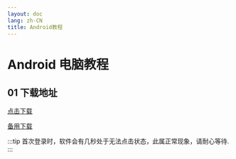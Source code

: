 ```yaml
---
layout: doc
lang: zh-CN
title: Android教程
---
```


# Android 电脑教程

## 01 下载地址

[点击下载](https://assets.tyro.wiki/c/Digilink-1.3.10-universal-release.apk)

<!-- [下载](https://assets.tyro.wiki/c/Digilink.apk) -->

[备用下载](http://154.23.241.39:9008/c/Digilink-1.3.10-universal-release.apk)

:::tip
首次登录时，软件会有几秒处于无法点击状态，此属正常现象，请耐心等待.
:::